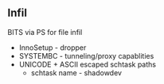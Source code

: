 ## Infil

BITS via PS for file infil

* InnoSetup - dropper
* SYSTEMBC - tunneling/proxy capablities
* UNICODE + ASCII escaped schtask paths 
   * schtask name - shadowdev
